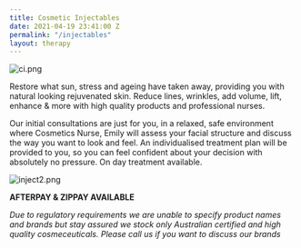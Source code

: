 ```yaml
---
title: Cosmetic Injectables
date: 2021-04-19 23:41:00 Z
permalink: "/injectables"
layout: therapy
---
```


![ci.png](/uploads/ci.png)

Restore what sun, stress and ageing have taken away, providing you with natural looking rejuvenated skin. Reduce lines, wrinkles, add volume, lift, enhance & more with high quality products and professional nurses.


Our initial consultations are just for you, in a relaxed, safe environment where Cosmetics Nurse, Emily will assess your facial structure and discuss the way you want to look and feel. An individualised treatment plan will be provided to you, so you can feel confident about your decision with absolutely no pressure. On day treatment available.

![inject2.png](/uploads/inject2.png)

**AFTERPAY & ZIPPAY AVAILABLE**

*Due to regulatory requirements we are unable to specify product names and brands but stay assured we stock only Australian certified and high quality cosmeceuticals. Please call us if you want to discuss our brands*


<script src="https://widgets.mindbodyonline.com/javascripts/healcode.js" type="text/javascript"></script>

<healcode-widget data-type="appointments" data-widget-partner="object" data-widget-id="1f8436848a4" data-widget-version="0" ></healcode-widget>


<healcode-widget data-type="staff_lists" data-widget-partner="object" data-widget-id="1f3046848a4" data-widget-version="0" ></healcode-widget>